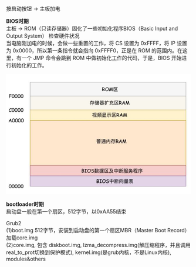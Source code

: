 按启动按钮 -> 主板加电   
    
**BIOS时期**   
主板 -> ROM（只读存储器）固化了一些初始化程序BIOS（Basic Input and Output System） 检查硬件状况   
当电脑刚加电的时候，会做一些重置的工作，将 CS 设置为 0xFFFF，将 IP 设置为 0x0000，所以第一条指令就会指向 0xFFFF0，正是在 ROM 的范围内。在这里，有一个 JMP 命令会跳到 ROM 中做初始化工作的代码，于是，BIOS 开始进行初始化的工作。   
    
![Image text](https://github.com/Yongli-Lisa/Linux-Notes1/blob/981d646817e8f850106d6ceaeca12d8a4fab8567/Img/1M%E5%86%85%E5%AD%98.JPG)
       
**bootloader时期**   
启动盘一般在第一个扇区，512字节，以0xAA55结束   
    
Grub2   
(1)boot.img  512字节，安装到启动盘的第一个扇区MBR（Master Boot Record） 加载core.img   
(2)core.img, 包含 diskboot.img, lzma_decompress.img(解压缩程序，并且调用real_to_prot切换到保护模式), kernel.img(是grub内核，不是Linux内核), modules&others   






